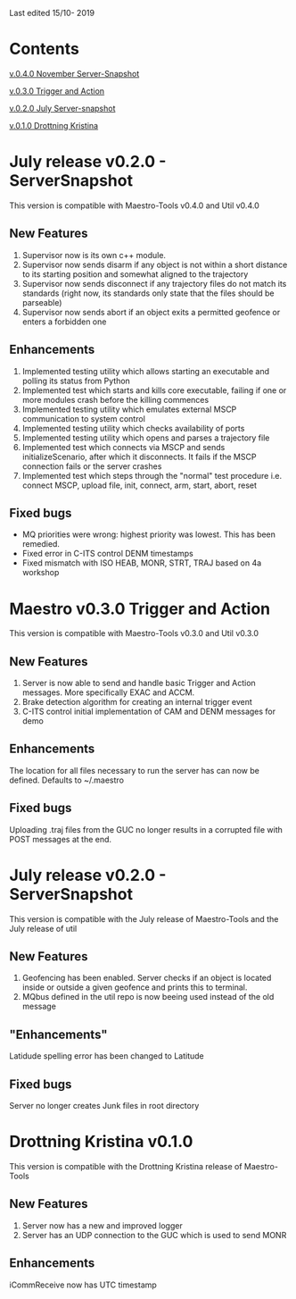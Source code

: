 Last edited 15/10- 2019

Contents
==============================
[v.0.4.0 November Server-Snapshot](#november-release-v040---serversnapshot)

[v.0.3.0 Trigger and Action](#maestro-v030-trigger-and-action)

[v.0.2.0 July Server-snapshot](#july-release-v020---serversnapshot)

[v.0.1.0 Drottning Kristina](drottning-kristina-v010)

July release v0.2.0 - ServerSnapshot  
==============================

This version is compatible with Maestro-Tools v0.4.0 and Util v0.4.0

New Features
-------

1. Supervisor now is its own c++ module.
2. Supervisor now sends disarm if any object is not within a short distance to its starting position and somewhat aligned to the trajectory
3. Supervisor now sends disconnect if any trajectory files do not match its standards (right now, its standards only state that the files should be parseable)
4. Supervisor now sends abort if an object exits a permitted geofence or enters a forbidden one

Enhancements 
-------
1. Implemented testing utility which allows starting an executable and polling its status from Python
2. Implemented test which starts and kills core executable, failing if one or more modules crash before the killing commences
3. Implemented testing utility which emulates external MSCP communication to system control
4. Implemented testing utility which checks availability of ports
5. Implemented testing utility which opens and parses a trajectory file
6. Implemented test which connects via MSCP and sends initializeScenario, after which it disconnects. It fails if the MSCP connection fails or the server crashes
7. Implemented test which steps through the "normal" test procedure i.e. connect MSCP, upload file, init, connect, arm, start, abort, reset


Fixed bugs
-------
- MQ priorities were wrong: highest priority was lowest. This has been remedied.
- Fixed error in C-ITS control DENM timestamps
- Fixed mismatch with ISO HEAB, MONR, STRT, TRAJ based on 4a workshop

Maestro v0.3.0 Trigger and Action
==============================

This version is compatible with Maestro-Tools v0.3.0 and Util v0.3.0

New Features
-------

1. Server is now able to send and handle basic Trigger and Action messages. More specifically EXAC and ACCM.
2. Brake detection algorithm for creating an internal trigger event
3. C-ITS control initial implementation of CAM and DENM messages for demo


Enhancements 
-------
The location for all files necessary to run the server has can now be defined. Defaults to ~/.maestro


Fixed bugs
-------
Uploading .traj files from the GUC no longer results in a corrupted file with POST messages at the end.  


July release v0.2.0 - ServerSnapshot  
==============================

This version is compatible with the July release of Maestro-Tools and the July release of util 

New Features
-------

1. Geofencing has been enabled. Server checks if an object is located inside or outside a given geofence and prints this to terminal.
2. MQbus defined in the util repo is now beeing used instead of the old message


"Enhancements" 
-------
Latidude spelling error has been changed to Latitude


Fixed bugs
-------
Server no longer creates Junk files in root directory

Drottning Kristina v0.1.0 
==============================

This version is compatible with the Drottning Kristina release of Maestro-Tools 

New Features
-------

1. Server now has a new and improved logger
2. Server has an UDP connection to the GUC which is used to send MONR

Enhancements 
-------
iCommReceive now has UTC timestamp

